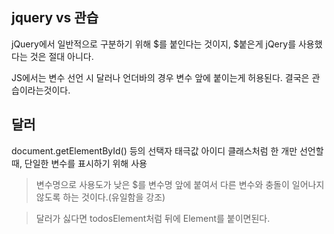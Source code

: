 ## jquery vs 관습
jQuery에서 일반적으로 구분하기 위해 $를 붙인다는 것이지, $붙은게 jQery를 사용했다는 것은 절대 아니다.

JS에서는 변수 선언 시 달러나 언더바의 경우 변수 앞에 붙이는게 허용된다. 결국은 관습이라는것이다.

## 달러
document.getElementById()
등의 선택자 태극값 아이디 클래스처럼 한 개만 선언할때, 단일한 변수를 표시하기 위해 사용
> 변수명으로 사용도가 낮은 $를 변수명 앞에 붙여서 다른 변수와 충돌이 일어나지 않도록 하는 것이다.(유일함을 강조)

> 달러가 싫다면 todosElement처럼 뒤에 Element를 붙이면된다. 
